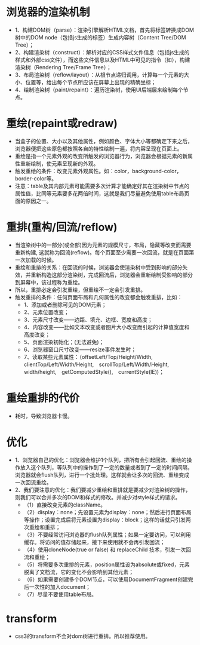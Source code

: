 # 浏览器的渲染机制
* 1、构建DOM树（parse）：渲染引擎解析HTML文档，首先将标签转换成DOM树中的DOM node（包括js生成的标签）生成内容树（Content Tree/DOM Tree）；
* 2、构建渲染树（construct）：解析对应的CSS样式文件信息（包括js生成的样式和外部css文件），而这些文件信息以及HTML中可见的指令（如<b></b>），构建渲染树（Rendering Tree/Frame Tree）；
* 3、布局渲染树（reflow/layout）：从根节点递归调用，计算每一个元素的大小、位置等，给出每个节点所应该在屏幕上出现的精确坐标；
* 4、绘制渲染树（paint/repaint）：遍历渲染树，使用UI后端层来绘制每个节点。

# 重绘(repaint或redraw)
* 当盒子的位置、大小以及其他属性，例如颜色、字体大小等都确定下来之后，浏览器便把这些原色都按照各自的特性绘制一遍，将内容呈现在页面上。
* 重绘是指一个元素外观的改变所触发的浏览器行为，浏览器会根据元素的新属性重新绘制，使元素呈现新的外观。
* 触发重绘的条件：改变元素外观属性。如：color，background-color，border-color等。
* 注意：table及其内部元素可能需要多次计算才能确定好其在渲染树中节点的属性值，比同等元素要多花两倍时间，这就是我们尽量避免使用table布局页面的原因之一。

# 重排(重构/回流/reflow)
* 当渲染树中的一部分(或全部)因为元素的规模尺寸，布局，隐藏等改变而需要重新构建, 这就称为回流(reflow)。每个页面至少需要一次回流，就是在页面第一次加载的时候。
* 重绘和重排的关系：在回流的时候，浏览器会使渲染树中受到影响的部分失效，并重新构造这部分渲染树，完成回流后，浏览器会重新绘制受影响的部分到屏幕中，该过程称为重绘。
* 所以，重排必定会引发重绘，但重绘不一定会引发重排。
* 触发重排的条件：任何页面布局和几何属性的改变都会触发重排，比如：
    - 1、添加或者删除可见的DOM元素；
    - 2、元素位置改变；
    - 3、元素尺寸改变——边距、填充、边框、宽度和高度；
    - 4、内容改变——比如文本改变或者图片大小改变而引起的计算值宽度和高度改变；
    - 5、页面渲染初始化；(无法避免)；
    - 6、浏览器窗口尺寸改变——resize事件发生时；
    - 7、读取某些元素属性：（offsetLeft/Top/Height/Width,　clientTop/Left/Width/Height,　scrollTop/Left/Width/Height,　width/height,　getComputedStyle(),　currentStyle(IE))；

# 重绘重排的代价
* 耗时，导致浏览器卡慢。

# 优化　　
* 1、浏览器自己的优化：浏览器会维护1个队列，把所有会引起回流、重绘的操作放入这个队列，等队列中的操作到了一定的数量或者到了一定的时间间隔，浏览器就会flush队列，进行一个批处理。这样就会让多次的回流、重绘变成一次回流重绘。
* 2、我们要注意的优化：我们要减少重绘和重排就是要减少对渲染树的操作，则我们可以合并多次的DOM和样式的修改。并减少对style样式的请求。
    - （1）直接改变元素的className。
    - （2）display：none；先设置元素为display：none；然后进行页面布局等操作；设置完成后将元素设置为display：block；这样的话就只引发两次重绘和重排；
    - （3）不要经常访问浏览器的flush队列属性；如果一定要访问，可以利用缓存。将访问的值存储起来，接下来使用就不会再引发回流；
    - （4）使用cloneNode(true or false) 和 replaceChild 技术，引发一次回流和重绘；
    - （5）将需要多次重排的元素，position属性设为absolute或fixed，元素脱离了文档流，它的变化不会影响到其他元素；
    - （6）如果需要创建多个DOM节点，可以使用DocumentFragment创建完后一次性的加入document；
    - （7）尽量不要使用table布局。

# transform
* css3的transform不会对dom树进行重排。所以推荐使用。
